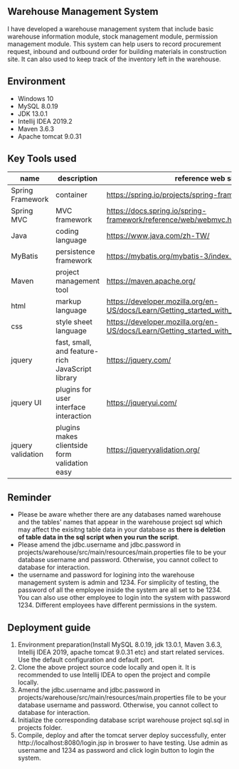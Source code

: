 ## Warehouse Management System

I have developed a warehouse management system that include basic warehouse information module, stock management module, permission management module.
This system can help users to record procurement request, inbound and outbound order for building materials in construction site.
It can also used to keep track of the inventory left in the warehouse.

## Environment
* Windows 10
* MySQL 8.0.19
* JDK 13.0.1
* Intellij IDEA 2019.2
* Maven 3.6.3
* Apache tomcat 9.0.31

## Key Tools used
|name|description|reference web site|
|----|-----------|-----------------|
|Spring Framework|container|https://spring.io/projects/spring-framework|
|Spring MVC|MVC framework|https://docs.spring.io/spring-framework/reference/web/webmvc.html|
|Java|coding language|https://www.java.com/zh-TW/|
|MyBatis|persistence framework|https://mybatis.org/mybatis-3/index.html|
|Maven|project management tool|https://maven.apache.org/|
|html|markup language|https://developer.mozilla.org/en-US/docs/Learn/Getting_started_with_the_web/HTML_basics|
|css|style sheet language|https://developer.mozilla.org/en-US/docs/Learn/Getting_started_with_the_web/CSS_basics|
|jquery|fast, small, and feature-rich JavaScript library|https://jquery.com/|
|jquery UI|plugins for user interface interaction|https://jqueryui.com/|
|jquery validation|plugins makes clientside form validation easy|https://jqueryvalidation.org/|

## Reminder
* Please be aware whether there are any databases named warehouse and the tables' names that appear in the warehouse project sql which may affect the exisitng table data
in your database as **there is deletion of table data in the sql script when you run the script**.
* Please amend the jdbc.username and jdbc.password in projects/warehouse/src/main/resources/main.properties file to be your database username and password. Otherwise, you cannot collect to database for interaction.
* the username and password for logining into the warehouse management system is admin and 1234. For simplicity of testing, the password of all the employee inside the system are all set to be 1234. You can also use other employee to login into the system with password 1234. Different employees have different permissions in the system.

## Deployment guide
1. Environment preparation(Install MySQL 8.0.19, jdk 13.0.1, Maven 3.6.3, Intellij IDEA 2019, apache tomcat 9.0.31 etc) and start related services. Use the default configuration and default port.
2. Clone the above project source code locally and open it. It is recommended to use Intellij IDEA to open the project and compile locally.
3. Amend the jdbc.username and jdbc.password in projects/warehouse/src/main/resources/main.properties file to be your database username and password. Otherwise, you cannot collect to database for interaction.
4. Initialize the corresponding database script warehouse project sql.sql in projects folder.
5. Compile, deploy and after the tomcat server deploy successfully, enter http://localhost:8080/login.jsp in broswer to have testing. Use admin as username and 1234 as password and click login button to login the system.
